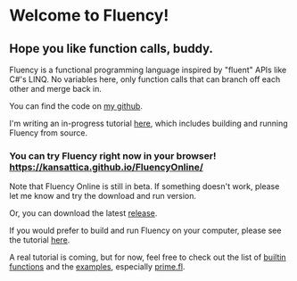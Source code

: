 # Welcome to Fluency!
## Hope you like function calls, buddy.

Fluency is a functional programming language inspired by "fluent" APIs like C#'s LINQ. No variables here, only function calls that can branch off each other and merge back in.

You can find the code on [my github](https://github.com/Kansattica/Fluency).

I'm writing an in-progress tutorial [here](articles/intro.md), which includes building and running Fluency from source.

### You can try Fluency right now in your browser! <https://kansattica.github.io/FluencyOnline/>
Note that Fluency Online is still in beta. If something doesn't work, please let me know and try the download and run version.

Or, you can download the latest [release](https://github.com/Kansattica/Fluency/releases).

If you would prefer to build and run Fluency on your computer, please see the tutorial [here](articles/setup.md).

A real tutorial is coming, but for now, feel free to check out the list of [builtin functions](xref:Fluency.Execution.Functions.BuiltIn) and the [examples](https://github.com/Kansattica/Fluency/tree/master/Examples), especially [prime.fl](https://github.com/Kansattica/Fluency/blob/master/Examples/prime.fl).